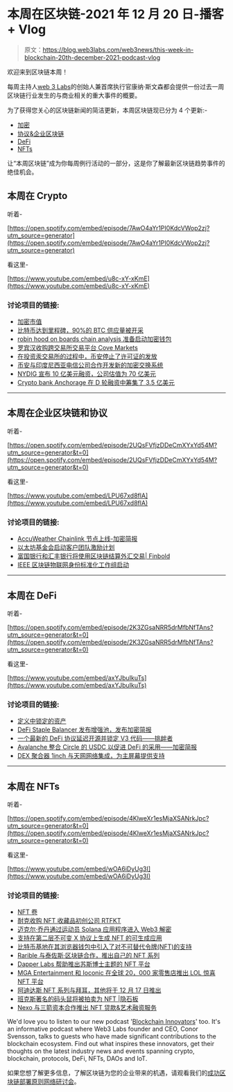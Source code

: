 # 本周在区块链-2021 年 12 月 20 日-播客+ Vlog

> 原文：<https://blog.web3labs.com/web3news/this-week-in-blockchain-20th-december-2021-podcast-vlog>

欢迎来到区块链本周！

每周主持人[](https://twitter.com/conors10%E2%80%8B%E2%80%8B)[web 3 Labs](https://www.web3labs.com/)的创始人兼首席执行官康纳·斯文森都会提供一份过去一周区块链行业发生的与商业相关的重大事件的概要。

为了获得您关心的区块链新闻的简洁更新，本周区块链现已分为 4 个更新:-

*   [加密](#Crypto)
*   [协议&企业区块链](#Enterprise)
*   [DeFi](#DeFi)
*   [NFTs](#NFTs)

让“本周区块链”成为你每周例行活动的一部分，这是你了解最新区块链趋势事件的绝佳机会。

## 本周在 Crypto

听着-

[https://open.spotify.com/embed/episode/7AwO4aYr1PI0KdcVWop2zj?utm_source=generator](https://open.spotify.com/embed/episode/7AwO4aYr1PI0KdcVWop2zj?utm_source=generator)

看这里-

[https://www.youtube.com/embed/u8c-xY-xKmE](https://www.youtube.com/embed/u8c-xY-xKmE)

### 讨论项目的链接:

*   [加密市值](https://coinmarketcap.com/charts/)
*   [比特币达到里程碑，90%的 BTC 供应量被开采](https://coinjournal.net/news/bitcoin-hits-historical-milestone-as-90-of-21-million-btc-is-mined-into-supply/)
*   [robin hood on boards chain analysis 准备启动加密钱包](https://www.theblockcrypto.com/post/127186/robinhood-onboards-chainalysis-in-preparation-for-crypto-wallet-launch)
*   [罗宾汉收购跨交易所交易平台 Cove Markets](https://www.theblockcrypto.com/post/127475/robinhood-buys-cross-exchange-trading-platform-cove-markets)
*   [在投资汞交易所的过程中，币安停止了许可证的发放](https://www.theblockcrypto.com/linked/127262/binance-singapore-halts-licensing-push-amid-investment-in-hg-exchange)
*   [币安与印度尼西亚电信公司合作开发新的加密交换系统](https://cointelegraph.com/news/binance-partners-with-indonesian-telco-to-develop-new-crypto-exchange)
*   [NYDIG 宣布 10 亿美元融资，公司估值为 70 亿美元](https://www.theblockcrypto.com/linked/127450/nydig-announces-1-billion-funding-round-valuing-company-at-7-billion)
*   [Crypto bank Anchorage 在 D 轮融资中筹集了 3.5 亿美元](https://www.theblockcrypto.com/post/127579/crypto-bank-anchorage-series-d-funding-kkr-goldman-sachs-others)

* * *

## 本周在企业区块链和协议

听着-

[https://open.spotify.com/embed/episode/2UQsFVfjzDDeCmXYxYd54M?utm_source=generator&t=0](https://open.spotify.com/embed/episode/2UQsFVfjzDDeCmXYxYd54M?utm_source=generator&t=0)

看这里-

[https://www.youtube.com/embed/LPU67xd8flA](https://www.youtube.com/embed/LPU67xd8flA)

### 讨论项目的链接:

*   [AccuWeather Chainlink 节点上线-加密简报](https://cryptobriefing.com/accuweather-chainlink-node-goes-live/)
*   [以太坊基金会启动客户团队激励计划](https://www.theblockcrypto.com/linked/127497/ethereum-foundation-launches-incentive-program-for-client-teams)
*   [富国银行和汇丰银行将使用区块链结算外汇交易| Finbold](https://finbold.com/wells-fargo-and-hsbc-to-use-blockchain-in-settling-forex-transactions/)
*   [IEEE 区块链物联网身份标准化工作组启动](https://cointelegraph.com/news/ieee-blockchain-identity-of-things-standardization-working-group-kicks-off)

* * *

## 本周在 DeFi

听着-

[https://open.spotify.com/embed/episode/2K3ZGsaNRR5drMfbNfTAns?utm_source=generator&t=0](https://open.spotify.com/embed/episode/2K3ZGsaNRR5drMfbNfTAns?utm_source=generator&t=0)

看这里-

[https://www.youtube.com/embed/axYJbuIkuTs](https://www.youtube.com/embed/axYJbuIkuTs)

### 讨论项目的链接:

*   [定义中锁定的资产](https://www.coingecko.com/)
*   [DeFi Staple Balancer 发布增强池，发布加密简报](https://cryptobriefing.com/defi-staple-balancer-launches-boosted-pools-with-aave/)
*   [一个最新的 DeFi 协议延迟开源并锁定 V3 代码——挑衅者](https://thedefiant.io/aave-poll-open-source-ending/)
*   [Avalanche 整合 Circle 的 USDC 以促进 DeFi 的采用——加密简报](https://cryptobriefing.com/avalanche-integrates-circles-usdc-boost-defi-adoption/)
*   [DEX 聚合器 1inch 与天网网络集成，为主屏幕提供支持](https://www.coinspeaker.com/1inch-integrates-skynet-homerscreen/)

* * *

## 本周在 NFTs

听着-

[https://open.spotify.com/embed/episode/4KlweXr1esMjaXSANrkJpc?utm_source=generator&t=0](https://open.spotify.com/embed/episode/4KlweXr1esMjaXSANrkJpc?utm_source=generator&t=0)

看这里-

[https://www.youtube.com/embed/wOA6iDyUg3I](https://www.youtube.com/embed/wOA6iDyUg3I)

### 讨论项目的链接:

*   [NFT 卷](https://nonfungible.com/market/history)
*   [耐克收购 NFT 收藏品初创公司 RTFKT](https://www.theblockcrypto.com/linked/127417/nike-buys-nft-collectables-startup-rtfkt)
*   [迈克尔·乔丹通过运动员 Solana 应用程序进入 Web3 解密](https://decrypt.co/88393/michael-jordan-jumps-into-web3-solana-app-athletes-nfts-tokens)
*   [支持在第二层不可变 X 协议上生成 NFT 的可生成应用](https://cointelegraph.com/news/mintable-app-to-support-minting-nfts-on-the-layer-2-immutable-x-protocol)
*   [比特币基地在其浏览器钱包中引入了对不可替代令牌(NFT)的支持](https://www.coinspeaker.com/coinbase-nfts-browser-wallet/)
*   [Rarible 与泰佐斯·区块链合作，推出自己的 NFT 系列](https://cointelegraph.com/news/rarible-integrates-with-tezos-blockchain-and-launches-own-nft-collection)
*   [Dapper Labs 帮助推出苏斯博士主题的 NFT 平台](https://www.theblockcrypto.com/linked/127666/dapper-labs-partners-with-dr-seuss-enterprises-launch-themed-nft-platform)
*   [MGA Entertainment 和 Ioconic 在全球 20，000 家零售店推出 LOL 惊喜 NFT 平台](https://cointelegraph.com/news/mga-entertainment-and-ioconic-launch-l-o-l-surprise-nft-platform-in-20-000-retail-stores-worldwide)
*   [阿迪达斯 NFT 系列与拜耳，其他将于 12 月 17 日推出](https://www.coinspeaker.com/adidas-nft-collection-december-17/)
*   [班克斯著名的码头鼠将被拍卖为 NFT |隐石板](https://cryptoslate.com/banksys-renowned-wharf-rat-will-be-auctioned-as-an-nft/)
*   [Nexo 与三箭资本合作推出 NFT 贷款&艺术融资服务](https://cointelegraph.com/news/nexo-partners-with-three-arrows-capital-to-launch-nft-lending-art-financing-service)

We'd love you to listen to our new podcast '[Blockchain Innovators](https://podcast.web3labs.com/)' too. It's an informative podcast where Web3 Labs founder and CEO, Conor Svensson, talks to guests who have made significant contributions to the blockchain ecosystem. Find out what inspires these innovators, get their thoughts on the latest industry news and events spanning crypto, blockchain, protocols, DeFi, NFTs, DAOs and IoT.

如果您想了解更多信息，了解区块链为您的企业带来的机遇，请观看我们的[成功区块链部署原则网络研讨会](https://www.web3labs.com/principles-webinar)。